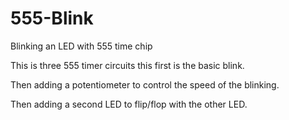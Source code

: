 # 555-Blink
Blinking an LED with 555 time chip

This is three 555 timer circuits this first is the basic blink. 

Then adding a potentiometer to control the speed of the blinking.  

Then adding a second LED to flip/flop with the other LED. 


